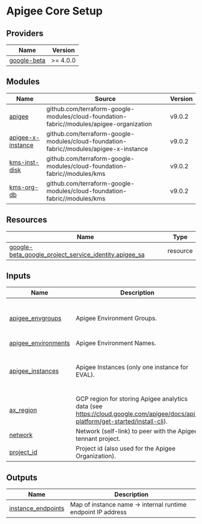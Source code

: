 # Apigee Core Setup

<!-- BEGIN_TF_DOCS -->
## Providers

| Name | Version |
|------|---------|
| <a name="provider_google-beta"></a> [google-beta](#provider\_google-beta) | >= 4.0.0 |

## Modules

| Name | Source | Version |
|------|--------|---------|
| <a name="module_apigee"></a> [apigee](#module\_apigee) | github.com/terraform-google-modules/cloud-foundation-fabric//modules/apigee-organization | v9.0.2 |
| <a name="module_apigee-x-instance"></a> [apigee-x-instance](#module\_apigee-x-instance) | github.com/terraform-google-modules/cloud-foundation-fabric//modules/apigee-x-instance | v9.0.2 |
| <a name="module_kms-inst-disk"></a> [kms-inst-disk](#module\_kms-inst-disk) | github.com/terraform-google-modules/cloud-foundation-fabric//modules/kms | v9.0.2 |
| <a name="module_kms-org-db"></a> [kms-org-db](#module\_kms-org-db) | github.com/terraform-google-modules/cloud-foundation-fabric//modules/kms | v9.0.2 |

## Resources

| Name | Type |
|------|------|
| [google-beta_google_project_service_identity.apigee_sa](https://registry.terraform.io/providers/hashicorp/google-beta/latest/docs/resources/google_project_service_identity) | resource |

## Inputs

| Name | Description | Type | Default | Required |
|------|-------------|------|---------|:--------:|
| <a name="input_apigee_envgroups"></a> [apigee\_envgroups](#input\_apigee\_envgroups) | Apigee Environment Groups. | <pre>map(object({<br>    environments = list(string)<br>    hostnames    = list(string)<br>  }))</pre> | `{}` | no |
| <a name="input_apigee_environments"></a> [apigee\_environments](#input\_apigee\_environments) | Apigee Environment Names. | `list(string)` | `[]` | no |
| <a name="input_apigee_instances"></a> [apigee\_instances](#input\_apigee\_instances) | Apigee Instances (only one instance for EVAL). | <pre>map(object({<br>    region       = string<br>    cidr_mask    = number<br>    environments = list(string)<br>  }))</pre> | `{}` | no |
| <a name="input_ax_region"></a> [ax\_region](#input\_ax\_region) | GCP region for storing Apigee analytics data (see https://cloud.google.com/apigee/docs/api-platform/get-started/install-cli). | `string` | n/a | yes |
| <a name="input_network"></a> [network](#input\_network) | Network (self-link) to peer with the Apigee tennant project. | `string` | n/a | yes |
| <a name="input_project_id"></a> [project\_id](#input\_project\_id) | Project id (also used for the Apigee Organization). | `string` | n/a | yes |

## Outputs

| Name | Description |
|------|-------------|
| <a name="output_instance_endpoints"></a> [instance\_endpoints](#output\_instance\_endpoints) | Map of instance name -> internal runtime endpoint IP address |
<!-- END_TF_DOCS -->